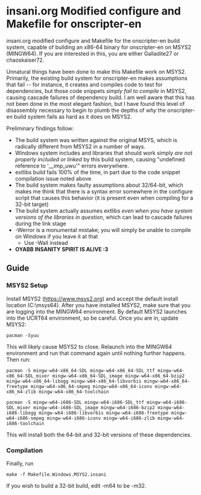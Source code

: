 # insani.org Modified configure and Makefile for onscripter-en
insani.org modified configure and Makefile for the onscripter-en build system, capable of building an x86-64 binary for onscripter-en on MSYS2 (MINGW64).  If you are interested in this, you are either Galladite27 or chaoskaiser72.

Unnatural things have been done to make this Makefile work on MSYS2.  Primarily, the existing build system for onscripter-en makes assumptions that fail -- for instance, it creates and compiles code to test for dependencies, but those code snippets *simply fail to compile* in MSYS2, causing cascade failures of dependency build.  I am well aware that this has not been done in the most elegant fashion, but I have found this level of disassembly necessary to begin to plumb the depths of *why* the onscripter-en build system fails as hard as it does on MSYS2.

Preliminary findings follow:

- The build system was written against the original MSYS, which is radically different from MSYS2 in a number of ways.
- Windows system includes and libraries that should work simply *are not properly included or linked* by this build system, causing "undefined reference to '__imp_uwu'" errors everywhere.
- extlibs build fails 100% of the time, in part due to the code snippet compilation issue noted above
- The build system makes faulty assumptions about 32/64-bit, which makes me think that there is a syntax error somewhere in the configure script that causes this behavior (it is present even when compiling for a 32-bit target)
- The build system actually assumes extlibs *even when you have system versions of the libraries in question*, which can lead to cascade failures during the link stage
- -Werror is a monumental mistake; you will simply be unable to compile on Windows if you leave it at that
  - Use -Wall instead
- **OYABB INSANITY SPIRIT IS ALIVE :3**

## Guide
### MSYS2 Setup
Install MSYS2 (https://www.msys2.org) and accept the default install location (C:\msys64).  After you have installed MSYS2, make sure that you are logging into the MINGW64 environment.  By default MSYS2 launches into the UCRT64 environment, so be careful.  Once you are in, update MSYS2:

```pacman -Syuu```

This will likely cause MSYS2 to close.  Relaunch into the MINGW64 environment 
and run that command again until nothing further happens.  Then run:

```pacman -S mingw-w64-x86_64-SDL mingw-w64-x86_64-SDL_ttf mingw-w64-x86_64-SDL_mixer mingw-w64-x86_64-SDL_image mingw-w64-x86_64-bzip2 mingw-w64-x86_64-libogg mingw-w64-x86_64-libvorbis mingw-w64-x86_64-freetype mingw-w64-x86_64-smpeg mingw-w64-x86_64-iconv mingw-w64-x86_64-zlib mingw-w64-x86_64-toolchain```

```pacman -S mingw-w64-i686-SDL mingw-w64-i686-SDL_ttf mingw-w64-i686-SDL_mixer mingw-w64-i686-SDL_image mingw-w64-i686-bzip2 mingw-w64-i686-libogg mingw-w64-i686-libvorbis mingw-w64-i686-freetype mingw-w64-i686-smpeg mingw-w64-i686-iconv mingw-w64-i686-zlib mingw-w64-i686-toolchain```

This will install both the 64-bit and 32-bit versions of these dependencies.

### Compilation
Finally, run

```make -f Makefile.Windows.MSYS2.insani```

If you wish to build a 32-bit build, edit -m64 to be -m32.
